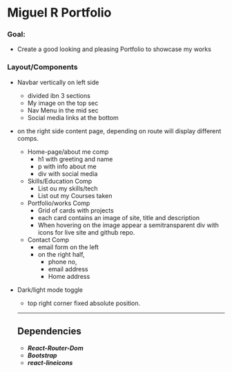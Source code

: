 # Miguel R Portfolio

### Goal:
- Create a good looking and pleasing Portfolio to showcase my works

### Layout/Components
- Navbar vertically on left side
    - divided ibn 3 sections
    - My image on the top sec
    - Nav Menu in the mid sec
    - Social media links at the bottom
- on the right side content page, depending on route will display different comps.
    - Home-page/about me comp
        - h1 with greeting and name
        - p with info about me
        - div with social media
    - Skills/Education Comp
        - List ou my skills/tech
        - List out my Courses taken
    - Portfolio/works Comp
        - Grid of cards with projects
        - each card contains an image of site, title and description
        - When hovering on the image appear a semitransparent div with icons for live site and github repo.
    - Contact Comp
        - email form on the left
        - on the right half,     
            - phone no, 
            - email address
            - Home address
- Dark/light mode toggle
    - top right corner fixed absolute position.

    ***

    ## Dependencies
    - ***React-Router-Dom***
    - ***Bootstrap***
    - ***react-lineicons***